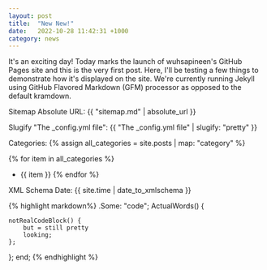 ```yaml
---
layout: post
title:  "New New!"
date:   2022-10-28 11:42:31 +1000
category: news
---
```

It's an exciting day! Today marks the launch of wuhsapineen's GitHub Pages site and this is the very first post.
Here, I'll be testing a few things to demonstrate how it's displayed on the site. We're currently running Jekyll using GitHub Flavored Markdown (GFM) processor as opposed to the default kramdown.

Sitemap Absolute URL: {{ "sitemap.md" | absolute_url }}

Slugify "The _config.yml file": {{ "The _config.yml file" | slugify: "pretty" }}

Categories: {% assign all_categories = site.posts | map: "category" %}

{% for item in all_categories %}
- {{ item }}
{% endfor %}

XML Schema Date: {{ site.time | date_to_xmlschema }}

{% highlight markdown%}
.Some: "code";
ActualWords() {

    notRealCodeBlock() {
        but = still pretty
        looking;
    };
};
end;
{% endhighlight %}